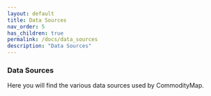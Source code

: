 ```yaml
---
layout: default
title: Data Sources
nav_order: 5
has_children: true
permalink: /docs/data_sources
description: "Data Sources"
---
```

### Data Sources

Here you will find the various data sources used by CommodityMap. 